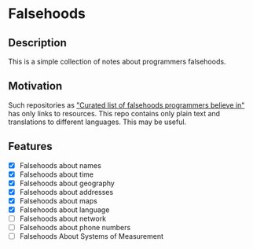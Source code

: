 # Falsehoods 

## Description

This is a simple collection of notes about programmers falsehoods.

## Motivation

Such repositories as ["Curated list of falsehoods programmers believe in"](https://github.com/kdeldycke/awesome-falsehood) has only links to resources. This repo contains only plain text and translations to different languages. This may be useful.

## Features

- [X] Falsehoods about names
- [X] Falsehoods about time 
- [X] Falsehoods about geography
- [x] Falsehoods about addresses
- [x] Falsehoods about maps
- [x] Falsehoods about language
- [ ] Falsehoods about network
- [ ] Falsehoods about phone numbers
- [ ] Falsehoods About Systems of Measurement
